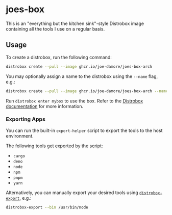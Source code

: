 # joes-box
This is an "everything but the kitchen sink"-style Distrobox image containing all the tools I use on a regular basis.

## Usage

To create a distrobox, run the following command:

```bash
distrobox create --pull --image ghcr.io/joe-damore/joes-box-arch
```

You may optionally assign a name to the distrobox using the `--name` flag, e.g.:

```bash
distrobox create --pull --image ghcr.io/joe-damore/joes-box-arch --name mybox
```

Run `distrobox enter mybox` to use the box. Refer to the [Distrobox documentation](https://distrobox.it/#distrobox) for more information.

### Exporting Apps

You can run the built-in `export-helper` script to export the tools to the host environment.

The following tools get exported by the script:

- `cargo`
- `deno`
- `node`
- `npm`
- `pnpm`
- `yarn`

Alternatively, you can manually export your desired tools using [`distrobox-export`](https://distrobox.it/usage/distrobox-export/), e.g.:

```bash
distrobox-export --bin /usr/bin/node
```
